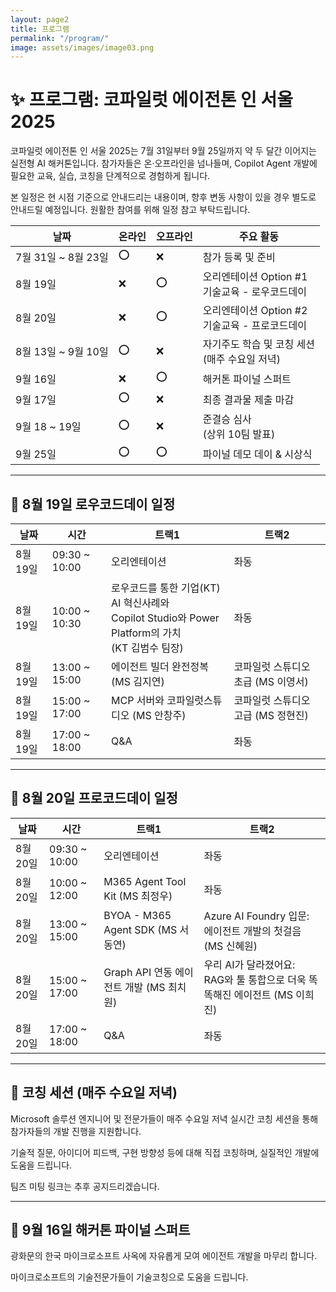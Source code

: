 ```yaml
---
layout: page2
title: 프로그램
permalink: "/program/"
image: assets/images/image03.png
---
```



# ✨ 프로그램: 코파일럿 에이전톤 인 서울 2025

코파일럿 에이전톤 인 서울 2025는 7월 31일부터 9월 25일까지 약 두 달간 이어지는 실전형 AI 해커톤입니다. 참가자들은 온·오프라인을 넘나들며, Copilot Agent 개발에 필요한 교육, 실습, 코칭을 단계적으로 경험하게 됩니다.

본 일정은 현 시점 기준으로 안내드리는 내용이며, 향후 변동 사항이 있을 경우 별도로 안내드릴 예정입니다. 원활한 참여를 위해 일정 참고 부탁드립니다.

|날짜|온라인|오프라인|주요 활동|
|---|---|---|---|
|7월 31일 ~ 8월 23일|⭕|❌|참가 등록 및 준비|
|8월 19일|❌|⭕|오리엔테이션 Option #1<br>기술교육 - 로우코드데이|
|8월 20일|❌|⭕|오리엔테이션 Option #2<br>기술교육 - 프로코드데이|
|8월 13일 ~ 9월 10일|⭕|❌|자기주도 학습 및 코칭 세션<br>(매주 수요일 저녁)|
|9월 16일|❌|⭕|해커톤 파이널 스퍼트|
|9월 17일|⭕|❌|최종 결과물 제출 마감|
|9월 18 ~ 19일|⭕|❌|준결승 심사<br>(상위 10팀 발표)|
|9월 25일|⭕|⭕|파이널 데모 데이 & 시상식|

---

## 🎤 8월 19일 로우코드데이 일정

|날짜|시간|트랙1|트랙2|
|---|---|---|---|
|8월 19일|09:30 ~ 10:00|오리엔테이션|좌동|
|8월 19일|10:00 ~ 10:30|로우코드를 통한 기업(KT) AI 혁신사례와<br> Copilot Studio와 Power Platform의 가치<br>(KT 김범수 팀장)|좌동|
|8월 19일|13:00 ~ 15:00|에이전트 빌더 완전정복 (MS 김지연)|코파일럿 스튜디오 초급 (MS 이영서)|
|8월 19일|15:00 ~ 17:00|MCP 서버와 코파일럿스튜디오 (MS 안창주)|코파일럿 스튜디오 고급 (MS 정현진)|
|8월 19일|17:00 ~ 18:00|Q&A|좌동|

---

## 🎤 8월 20일 프로코드데이 일정

|날짜|시간|트랙1|트랙2|
|---|---|---|---|
|8월 20일|09:30 ~ 10:00|오리엔테이션|좌동|
|8월 20일|10:00 ~ 12:00|M365 Agent Tool Kit (MS 최정우)|좌동|
|8월 20일|13:00 ~ 15:00|BYOA - M365 Agent SDK (MS 서동연)|Azure AI Foundry 입문: <br>에이전트 개발의 첫걸음 (MS 신혜원)|
|8월 20일|15:00 ~ 17:00|Graph API 연동 에이전트 개발 (MS 최치원)|우리 AI가 달라졌어요: <br>RAG와 툴 통합으로 더욱 똑똑해진 에이전트 (MS 이희진)|
|8월 20일|17:00 ~ 18:00|Q&A|좌동|

---

## 🎤 코칭 세션 (매주 수요일 저녁)

Microsoft 솔루션 엔지니어 및 전문가들이 매주 수요일 저녁 실시간 코칭 세션을 통해 참가자들의 개발 진행을 지원합니다.

기술적 질문, 아이디어 피드백, 구현 방향성 등에 대해 직접 코칭하며, 실질적인 개발에 도움을 드립니다.

팀즈 미팅 링크는 추후 공지드리겠습니다.

---

## 🎤 9월 16일 해커톤 파이널 스퍼트

광화문의 한국 마이크로소프트 사옥에 자유롭게 모여 에이전트 개발을 마무리 합니다.

마이크로소프트의 기술전문가들이 기술코칭으로 도움을 드립니다.


